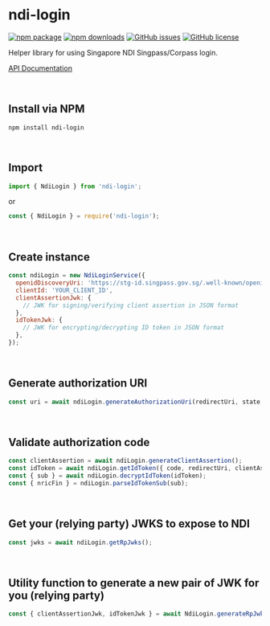 # **ndi-login**
[![npm package](https://img.shields.io/npm/v/ndi-login)](https://www.npmjs.com/package/ndi-login)
[![npm downloads](https://img.shields.io/npm/dt/ndi-login)](https://www.npmjs.com/package/ndi-login)
[![GitHub issues](https://img.shields.io/github/issues/ahzhezhe/ndi-login)](https://github.com/ahzhezhe/ndi-login/issues)
[![GitHub license](https://img.shields.io/github/license/ahzhezhe/ndi-login)](https://github.com/ahzhezhe/ndi-login/blob/master/LICENSE)

Helper library for using Singapore NDI Singpass/Corpass login.

[API Documentation](https://ahzhezhe.github.io/docs/ndi-login-v1/index.html)

<br />

## **Install via NPM**
```
npm install ndi-login
```

<br />

## **Import**
```javascript
import { NdiLogin } from 'ndi-login';
```
or
```javascript
const { NdiLogin } = require('ndi-login');
```

<br />

## **Create instance**
```javascript
const ndiLogin = new NdiLoginService({
  openidDiscoveryUri: 'https://stg-id.singpass.gov.sg/.well-known/openid-configuration',
  clientId: 'YOUR_CLIENT_ID',
  clientAssertionJwk: {
    // JWK for signing/verifying client assertion in JSON format
  },
  idTokenJwk: {
    // JWK for encrypting/decrypting ID token in JSON format
  },
});
```

<br />

## **Generate authorization URI**
```javascript
const uri = await ndiLogin.generateAuthorizationUri(redirectUri, state, nonce)
```

<br />

## **Validate authorization code**
```javascript
const clientAssertion = await ndiLogin.generateClientAssertion();
const idToken = await ndiLogin.getIdToken({ code, redirectUri, clientAssertion });
const { sub } = await ndiLogin.decryptIdToken(idToken);
const { nricFin } = ndiLogin.parseIdTokenSub(sub);
```

<br />

## **Get your (relying party) JWKS to expose to NDI**
```javascript
const jwks = await ndiLogin.getRpJwks();
```

<br />

## **Utility function to generate a new pair of JWK for you (relying party)**
```javascript
const { clientAssertionJwk, idTokenJwk } = await NdiLogin.generateRpJwks();
```
